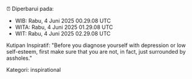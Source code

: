 ⏰ Diperbarui pada:
- WIB: Rabu, 4 Juni 2025 00.29.08 UTC
- WITA: Rabu, 4 Juni 2025 01.29.08 UTC
- WIT: Rabu, 4 Juni 2025 02.29.08 UTC

Kutipan Inspiratif:
"Before you diagnose yourself with depression or low self-esteem, first make sure that you are not, in fact, just surrounded by assholes."


Kategori: inspirational

